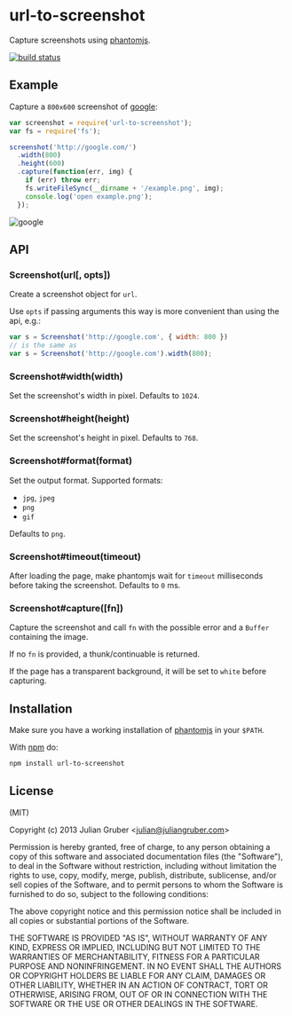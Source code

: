 
# url-to-screenshot

Capture screenshots using [phantomjs](http://phantomjs.org/).

[![build status](https://secure.travis-ci.org/re-view/url-to-screenshot.png)](http://travis-ci.org/re-view/url-to-screenshot)

## Example

Capture a `800x600` screenshot of [google](https://google.com):

```js
var screenshot = require('url-to-screenshot');
var fs = require('fs');

screenshot('http://google.com/')
  .width(800)
  .height(600)
  .capture(function(err, img) {
    if (err) throw err;
    fs.writeFileSync(__dirname + '/example.png', img);
    console.log('open example.png');
  });
```

![google](https://raw.github.com/re-view/url-to-screenshot/master/example.png)

## API

### Screenshot(url[, opts])

Create a screenshot object for `url`.

Use `opts` if passing arguments this way is more convenient than using the api,
e.g.:

```js
var s = Screenshot('http://google.com', { width: 800 })
// is the same as
var s = Screenshot('http://google.com').width(800);
```

### Screenshot#width(width)

Set the screenshot's width in pixel. Defaults to `1024`.

### Screenshot#height(height)

Set the screenshot's height in pixel. Defaults to `768`.

### Screenshot#format(format)

Set the output format. Supported formats:

* `jpg`, `jpeg`
* `png`
* `gif`

Defaults to `png`.

### Screenshot#timeout(timeout)

After loading the page, make phantomjs wait for `timeout` milliseconds before 
taking the screenshot. Defaults to `0` ms.

### Screenshot#capture([fn])

Capture the screenshot and call `fn` with the possible error and a `Buffer`
containing the image.

If no `fn` is provided, a thunk/continuable is returned.

If the page has a transparent background, it will be set to `white` before
capturing.

## Installation

Make sure you have a working installation of 
[phantomjs](http://phantomjs.org/) in your `$PATH`.

With [npm](https://npmjs.org) do:

```bash
npm install url-to-screenshot
```

## License

(MIT)

Copyright (c) 2013 Julian Gruber &lt;julian@juliangruber.com&gt;

Permission is hereby granted, free of charge, to any person obtaining a copy of
this software and associated documentation files (the "Software"), to deal in
the Software without restriction, including without limitation the rights to
use, copy, modify, merge, publish, distribute, sublicense, and/or sell copies
of the Software, and to permit persons to whom the Software is furnished to do
so, subject to the following conditions:

The above copyright notice and this permission notice shall be included in all
copies or substantial portions of the Software.

THE SOFTWARE IS PROVIDED "AS IS", WITHOUT WARRANTY OF ANY KIND, EXPRESS OR
IMPLIED, INCLUDING BUT NOT LIMITED TO THE WARRANTIES OF MERCHANTABILITY,
FITNESS FOR A PARTICULAR PURPOSE AND NONINFRINGEMENT. IN NO EVENT SHALL THE
AUTHORS OR COPYRIGHT HOLDERS BE LIABLE FOR ANY CLAIM, DAMAGES OR OTHER
LIABILITY, WHETHER IN AN ACTION OF CONTRACT, TORT OR OTHERWISE, ARISING FROM,
OUT OF OR IN CONNECTION WITH THE SOFTWARE OR THE USE OR OTHER DEALINGS IN THE
SOFTWARE.
